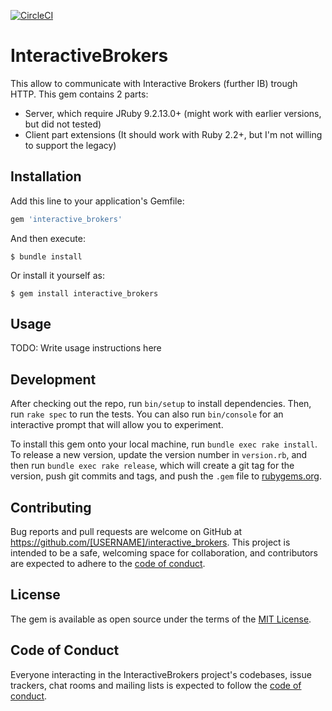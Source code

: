 [![CircleCI](https://circleci.com/gh/kvokka/interactive_brokers.svg?style=svg&circle-token=851335638907651b4fbdf0d5dabff056600067c0)](https://circleci.com/gh/kvokka/interactive_brokers)

# InteractiveBrokers

This allow to communicate with Interactive Brokers (further IB) trough HTTP.
This gem contains 2 parts:

* Server, which require JRuby 9.2.13.0+ (might work with earlier versions, but did not tested)
* Client part extensions (It should work with Ruby 2.2+, but I'm not willing to support the legacy)

## Installation

Add this line to your application's Gemfile:

```ruby
gem 'interactive_brokers'
```

And then execute:

    $ bundle install

Or install it yourself as:

    $ gem install interactive_brokers

## Usage

TODO: Write usage instructions here

## Development

After checking out the repo, run `bin/setup` to install dependencies. Then, run `rake spec` to run the tests. You can also run `bin/console` for an interactive prompt that will allow you to experiment.

To install this gem onto your local machine, run `bundle exec rake install`. To release a new version, update the version number in `version.rb`, and then run `bundle exec rake release`, which will create a git tag for the version, push git commits and tags, and push the `.gem` file to [rubygems.org](https://rubygems.org).

## Contributing

Bug reports and pull requests are welcome on GitHub at https://github.com/[USERNAME]/interactive_brokers. This project is intended to be a safe, welcoming space for collaboration, and contributors are expected to adhere to the [code of conduct](https://github.com/[USERNAME]/interactive_brokers/blob/master/CODE_OF_CONDUCT.md).


## License

The gem is available as open source under the terms of the [MIT License](https://opensource.org/licenses/MIT).

## Code of Conduct

Everyone interacting in the InteractiveBrokers project's codebases, issue trackers, chat rooms and mailing lists is expected to follow the [code of conduct](https://github.com/[USERNAME]/interactive_brokers/blob/master/CODE_OF_CONDUCT.md).
